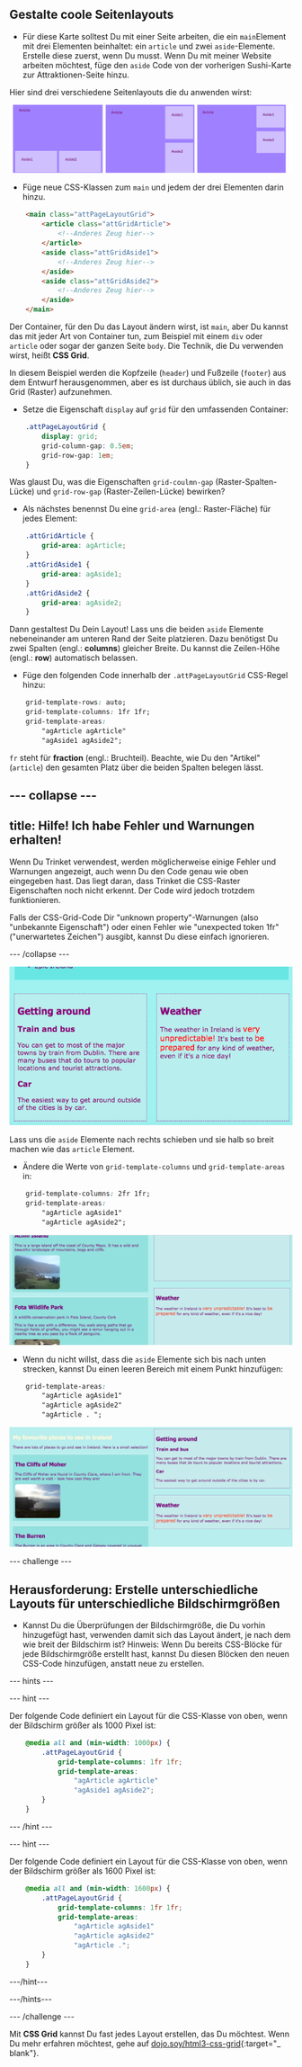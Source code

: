 ## Gestalte coole Seitenlayouts

+ Für diese Karte solltest Du mit einer Seite arbeiten, die ein `main`Element mit drei Elementen beinhaltet: ein `article` und zwei `aside`-Elemente. Erstelle diese zuerst, wenn Du musst. Wenn Du mit meiner Website arbeiten möchtest, füge den `aside` Code von der vorherigen Sushi-Karte zur Attraktionen-Seite hinzu. 

Hier sind drei verschiedene Seitenlayouts die du anwenden wirst:

![](images/cssGridLayouts.png)

+ Füge neue CSS-Klassen zum `main` und jedem der drei Elementen darin hinzu.

```html
    <main class="attPageLayoutGrid">
        <article class="attGridArticle">
            <!--Anderes Zeug hier-->
        </article>
        <aside class="attGridAside1">
            <!--Anderes Zeug hier-->
        </aside>
        <aside class="attGridAside2">
            <!--Anderes Zeug hier-->
        </aside>
    </main>
```

Der Container, für den Du das Layout ändern wirst, ist `main`, aber Du kannst das mit jeder Art von Container tun, zum Beispiel mit einem `div` oder `article` oder sogar der ganzen Seite `body`. Die Technik, die Du verwenden wirst, heißt **CSS Grid**.

In diesem Beispiel werden die Kopfzeile (`header`) und Fußzeile (`footer`) aus dem Entwurf herausgenommen, aber es ist durchaus üblich, sie auch in das Grid (Raster) aufzunehmen.

+ Setze die Eigenschaft `display` auf `grid` für den umfassenden Container:

```css
    .attPageLayoutGrid {
        display: grid;
        grid-column-gap: 0.5em;
        grid-row-gap: 1em;
    }
```

Was glaust Du, was die Eigenschaften `grid-coulmn-gap` (Raster-Spalten-Lücke) und `grid-row-gap` (Raster-Zeilen-Lücke) bewirken?

+ Als nächstes benennst Du eine `grid-area` (engl.: Raster-Fläche) für jedes Element: 

```css
    .attGridArticle {
        grid-area: agArticle;
    }
    .attGridAside1 {
        grid-area: agAside1;
    }
    .attGridAside2 {
        grid-area: agAside2;
    }
```

Dann gestaltest Du Dein Layout! Lass uns die beiden `aside` Elemente nebeneinander am unteren Rand der Seite platzieren. Dazu benötigst Du zwei Spalten (engl.: **columns**) gleicher Breite. Du kannst die Zeilen-Höhe (engl.: **row**) automatisch belassen.

+ Füge den folgenden Code innerhalb der `.attPageLayoutGrid` CSS-Regel hinzu:

```css
    grid-template-rows: auto;
    grid-template-columns: 1fr 1fr;
    grid-template-areas: 
        "agArticle agArticle"
        "agAside1 agAside2";
```

`fr` steht für **fraction** (engl.: Bruchteil). Beachte, wie Du den "Artikel" (`article`) den gesamten Platz über die beiden Spalten belegen lässt.

## \--- collapse \---

## title: Hilfe! Ich habe Fehler und Warnungen erhalten!

Wenn Du Trinket verwendest, werden möglicherweise einige Fehler und Warnungen angezeigt, auch wenn Du den Code genau wie oben eingegeben hast. Das liegt daran, dass Trinket die CSS-Raster Eigenschaften noch nicht erkennt. Der Code wird jedoch trotzdem funktionieren.

Falls der CSS-Grid-Code Dir "unknown property"-Warnungen (also "unbekannte Eigenschaft") oder einen Fehler wie "unexpected token 1fr" ("unerwartetes Zeichen") ausgibt, kannst Du diese einfach ignorieren.

\--- /collapse \---

![Asides sind Seite an Seite am Boden](images/cssGridAsidesAtBottom.png)

Lass uns die `aside` Elemente nach rechts schieben und sie halb so breit machen wie das `article` Element.

+ Ändere die Werte von `grid-template-columns` und `grid-template-areas` in:

```css
    grid-template-columns: 2fr 1fr;
    grid-template-areas: 
        "agArticle agAside1"
        "agArticle agAside2";
```

![Asides sind unten auf der Rechten Seite](images/cssGridAsidesOnRight.png)

+ Wenn du nicht willst, dass die `aside` Elemente sich bis nach unten strecken, kannst Du einen leeren Bereich mit einem Punkt hinzufügen: 

```css
    grid-template-areas: 
        "agArticle agAside1"
        "agArticle agAside2"
        "agArticle . ";
```

![Asides an der rechten Seite ohne sich nach unten zu strecken](images/cssGridAsidesTopRight.png)

\--- challenge \---

## Herausforderung: Erstelle unterschiedliche Layouts für unterschiedliche Bildschirmgrößen

+ Kannst Du die Überprüfungen der Bildschirmgröße, die Du vorhin hinzugefügt hast, verwenden damit sich das Layout ändert, je nach dem wie breit der Bildschirm ist? Hinweis: Wenn Du bereits CSS-Blöcke für jede Bildschirmgröße erstellt hast, kannst Du diesen Blöcken den neuen CSS-Code hinzufügen, anstatt neue zu erstellen.

\--- hints \---

\--- hint \---

Der folgende Code definiert ein Layout für die CSS-Klasse von oben, wenn der Bildschirm größer als 1000 Pixel ist:

```css
    @media all and (min-width: 1000px) {
        .attPageLayoutGrid {
            grid-template-columns: 1fr 1fr;
            grid-template-areas: 
                "agArticle agArticle"
                "agAside1 agAside2";
        }
    }  
```

\--- /hint \---

\--- hint \---

Der folgende Code definiert ein Layout für die CSS-Klasse von oben, wenn der Bildschirm größer als 1600 Pixel ist:

```css
    @media all and (min-width: 1600px) {
        .attPageLayoutGrid {
            grid-template-columns: 1fr 1fr;
            grid-template-areas: 
                "agArticle agAside1"
                "agArticle agAside2"
                "agArticle .";
        }
    }  
```

\---/hint\---

\---/hints\---

\--- /challenge \---

Mit **CSS Grid** kannst Du fast jedes Layout erstellen, das Du möchtest. Wenn Du mehr erfahren möchtest, gehe auf [dojo.soy/html3-css-grid](http://dojo.soy/html3-css-grid){:target="_ blank"}.